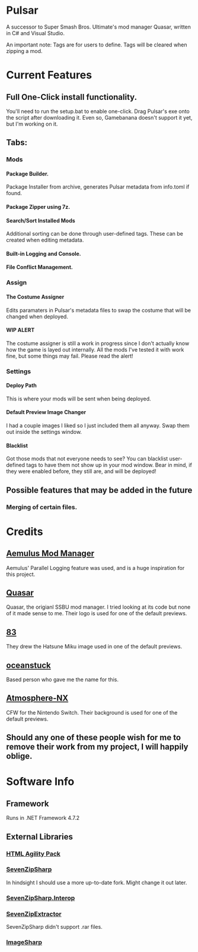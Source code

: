 # Pulsar
 A successor to Super Smash Bros. Ultimate's mod manager Quasar, written in C# and Visual Studio.

 An important note: Tags are for users to define. Tags will be cleared when zipping a mod.

# Current Features

## Full One-Click install functionality.
 You'll need to run the setup.bat to enable one-click. Drag Pulsar's exe onto the script after downloading it. Even so, Gamebanana doesn't support it yet, but I'm working on it.

## Tabs:

### Mods

#### Package Builder.
 Package Installer from archive, generates Pulsar metadata from info.toml if found.

#### Package Zipper using 7z.

#### Search/Sort Installed Mods
 Additional sorting can be done through user-defined tags. These can be created when editing metadata.

#### Built-in Logging and Console.

#### File Conflict Management.

### Assign

#### The Costume Assigner
 Edits paramaters in Pulsar's metadata files to swap the costume that will be changed when deployed.

#### WIP ALERT
 The costume assigner is still a work in progress since I don't actually know how the game is layed out internally. All the mods I've tested it with work fine, but some things may fail. Please read the alert!

### Settings

#### Deploy Path
 This is where your mods will be sent when being deployed.

#### Default Preview Image Changer
 I had a couple images I liked so I just included them all anyway. Swap them out inside the settings window.

#### Blacklist
 Got those mods that not everyone needs to see? You can blacklist user-defined tags to have them not show up in your mod window. Bear in mind, if they were enabled before, they still are, and will be deployed!

## Possible features that may be added in the future

### Merging of certain files.

# Credits
## [Aemulus Mod Manager](https://github.com/TekkaGB/AemulusModManager)
 Aemulus' Parallel Logging feature was used, and is a huge inspiration for this project.

## [Quasar](https://github.com/Mowjoh/Quasar)
 Quasar, the origianl SSBU mod manager. I tried looking at its code but none of it made sense to me. Their logo is used for one of the default previews.

## [83](https://www.youtube.com/watch?v=e1xCOsgWG0M)
 They drew the Hatsune Miku image used in one of the default previews.

## [oceanstuck](https://github.com/oceanstuck)
 Based person who gave me the name for this.

## [Atmosphere-NX](https://github.com/Atmosphere-NX/Atmosphere)
 CFW for the Nintendo Switch. Their background is used for one of the default previews.

## Should any one of these people wish for me to remove their work from my project, I will happily oblige.

# Software Info

## Framework
 Runs in .NET Framework 4.7.2

## External Libraries

### [HTML Agility Pack](https://github.com/zzzprojects/html-agility-pack)

### [SevenZipSharp](https://www.nuget.org/packages/SevenZipSharp/0.64.0?_src=template)
 In hindsight I should use a more up-to-date fork. Might change it out later.

### [SevenZipSharp.Interop](https://github.com/luuksommers/SevenZipSharp.Interop/)

### [SevenZipExtractor](https://github.com/adoconnection/SevenZipExtractor)
 SevenZipSharp didn't support .rar files.

### [ImageSharp](https://github.com/SixLabors/ImageSharp)
